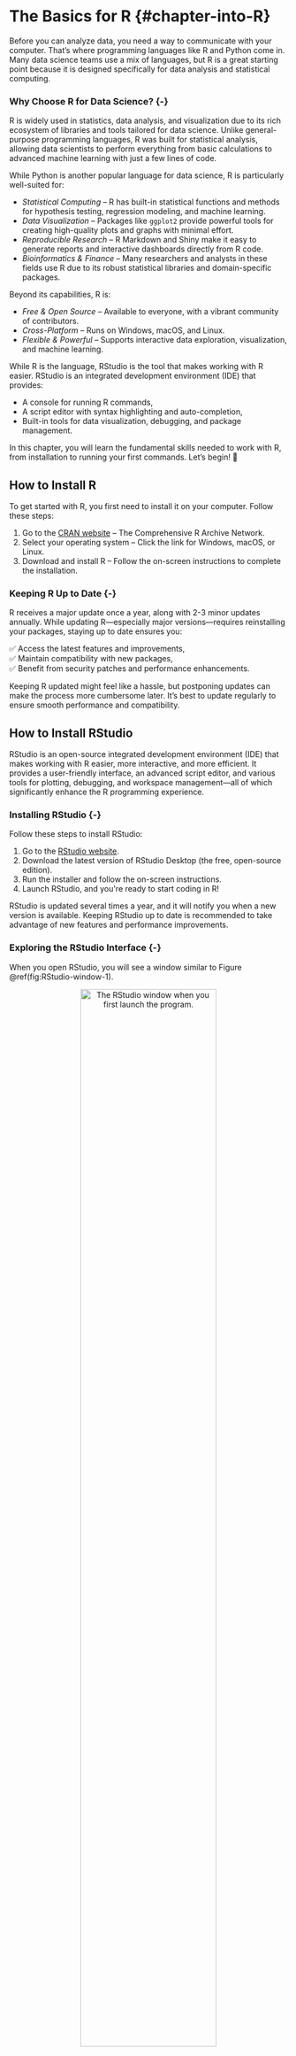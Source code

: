 # The Basics for R {#chapter-into-R}

Before you can analyze data, you need a way to communicate with your computer. That’s where programming languages like R and Python come in. Many data science teams use a mix of languages, but R is a great starting point because it is designed specifically for data analysis and statistical computing.

### Why Choose R for Data Science? {-}

R is widely used in statistics, data analysis, and visualization due to its rich ecosystem of libraries and tools tailored for data science. Unlike general-purpose programming languages, R was built for statistical analysis, allowing data scientists to perform everything from basic calculations to advanced machine learning with just a few lines of code.

While Python is another popular language for data science, R is particularly well-suited for:
- *Statistical Computing* – R has built-in statistical functions and methods for hypothesis testing, regression modeling, and machine learning.
- *Data Visualization* – Packages like `ggplot2` provide powerful tools for creating high-quality plots and graphs with minimal effort.
- *Reproducible Research* – R Markdown and Shiny make it easy to generate reports and interactive dashboards directly from R code.
- *Bioinformatics & Finance* – Many researchers and analysts in these fields use R due to its robust statistical libraries and domain-specific packages.

Beyond its capabilities, R is:

- *Free & Open Source* – Available to everyone, with a vibrant community of contributors.
- *Cross-Platform* – Runs on Windows, macOS, and Linux.
- *Flexible & Powerful* – Supports interactive data exploration, visualization, and machine learning.

While R is the language, RStudio is the tool that makes working with R easier. RStudio is an integrated development environment (IDE) that provides:

- A console for running R commands,  
- A script editor with syntax highlighting and auto-completion,  
- Built-in tools for data visualization, debugging, and package management.  

In this chapter, you will learn the fundamental skills needed to work with R, from installation to running your first commands. Let’s begin! 🚀

## How to Install R  

To get started with R, you first need to install it on your computer. Follow these steps:  

1. Go to the [CRAN website](https://cran.r-project.org) – The Comprehensive R Archive Network.  
2. Select your operating system – Click the link for Windows, macOS, or Linux.  
3. Download and install R – Follow the on-screen instructions to complete the installation.  

### Keeping R Up to Date {-}  

R receives a major update once a year, along with 2-3 minor updates annually. While updating R—especially major versions—requires reinstalling your packages, staying up to date ensures you:  

✅ Access the latest features and improvements,  
✅ Maintain compatibility with new packages,  
✅ Benefit from security patches and performance enhancements.  

Keeping R updated might feel like a hassle, but postponing updates can make the process more cumbersome later. It’s best to update regularly to ensure smooth performance and compatibility.  

## How to Install RStudio  

RStudio is an open-source integrated development environment (IDE) that makes working with R easier, more interactive, and more efficient. It provides a user-friendly interface, an advanced script editor, and various tools for plotting, debugging, and workspace management—all of which significantly enhance the R programming experience.  

### Installing RStudio {-}  

Follow these steps to install RStudio:  

1. Go to the [RStudio website](http://www.rstudio.com/download).  
2. Download the latest version of RStudio Desktop (the free, open-source edition).  
3. Run the installer and follow the on-screen instructions.  
4. Launch RStudio, and you're ready to start coding in R!  

RStudio is updated several times a year, and it will notify you when a new version is available. Keeping RStudio up to date is recommended to take advantage of new features and performance improvements.  

### Exploring the RStudio Interface  {-}

When you open RStudio, you will see a window similar to Figure \@ref(fig:RStudio-window-1).

<div class="figure" style="text-align: center">
<img src="images/RStudio-window-1.png" alt="The RStudio window when you first launch the program." width="70%" />
<p class="caption">(\#fig:RStudio-window-1)The RStudio window when you first launch the program.</p>
</div>

If you see only three panels, add a fourth by selecting _File > New File > R Script_. This opens a script editor where you can write and save R code. Here’s a quick overview of RStudio’s panels:  

- Top-left: Script Editor – Write and save your R code.  
- Bottom-left: Console – Run R commands and see output.  
- Top-right: Environment & History – View variables, datasets, and past commands.  
- Bottom-right: Plots, Help, & Files – Display graphs, access documentation, and manage files.  

For now, just know that you can type R code into the console and press Enter to run it. As you progress through the book, you'll become more familiar with RStudio's features and learn how to efficiently write, run, and debug R code.  

### Customizing RStudio  {-}

RStudio is highly customizable, allowing you to tailor it to your workflow. To adjust settings, go to:  

- Tools > Global Options – Access general settings.  
- Appearance > Editor Theme – Change the editor's theme (e.g., "Tomorrow Night 80" for a dark mode).  
- Font & Layout Settings – Modify font size, panel positions, and other interface options.  
A comfortable coding environment enhances productivity—so feel free to explore and tweak the settings to suit your preferences!  

## How to Learn R  

Learning R is an exciting and rewarding journey that opens doors to data science, statistics, and machine learning. Fortunately, there are numerous resources—books, online courses, tutorials, and forums—that can help you get started and advance your skills.  

### 1. Video Tutorials  {-} 

If you prefer learning by watching, YouTube offers a wealth of R tutorials, ranging from beginner to advanced levels:  

- [R Programming](https://www.youtube.com/channel/UCJ7w9dVjTOJi8Z7j0y9v6Qw) – Covers R basics and data science concepts.  
- [Data School](https://www.youtube.com/user/dataschool) – Focuses on data analysis, machine learning, and practical R applications.  

### 2. Books  {-} 

Books are a great way to build a deep understanding of R. Here are some top recommendations:  

- For Absolute Beginners: [*Hands-On Programming with R*](https://rstudio-education.github.io/hopr/) by Garrett Grolemund[@grolemund2014hands] – A practical introduction for those new to programming.  
- For Data Science with R: [*R for Data Science*](https://r4ds.had.co.nz) by Hadley Wickham and Garrett Grolemund [@wickham2017r] – Covers data visualization, wrangling, and modeling.  
- For Machine Learning: [*Machine Learning with R*](https://www.packtpub.com/product/machine-learning-with-r/9781782162148) by Brett Lantz[@lantz2013machine] – A comprehensive guide to machine learning techniques using R.  

### 3. Online Courses {-}  

If you prefer structured learning with hands-on exercises, online courses offer interactive experiences:  

- [DataCamp](https://www.datacamp.com) – Features beginner-friendly courses like [*Introduction to R*](https://learn.datacamp.com/courses/free-introduction-to-r).  
- [Coursera](https://www.coursera.org) – Offers courses such as [*R Programming*](https://www.coursera.org/learn/r-programming) and the [*Data Science Specialization*](https://www.coursera.org/specializations/jhu-data-science).  

### 4. R Communities & Forums  {-} 

Engaging with online communities is a great way to learn from others, ask questions, and get support:  

- [Stack Overflow](https://stackoverflow.com/questions/tagged/r) – Find answers to R-related coding questions.  
- [RStudio Community](https://community.rstudio.com/) – Connect with other R users and participate in discussions.  

### 5. Practice Regularly {-} 

The best way to learn R is through consistent practice. Start with simple exercises, explore real-world datasets, and experiment with R code. By combining structured learning with hands-on experience, you'll quickly develop confidence and proficiency in R.  

🚀 Start today! Choose one of the resources above and begin your R learning journey.  

## Getting Help and Learning More  

As you begin your journey with R, you’ll likely encounter challenges and questions along the way. Fortunately, there are many resources available to help you troubleshoot problems, deepen your understanding, and continue learning. Whether you're stuck on an error message, exploring a new function, or looking for best practices, a combination of built-in documentation, online communities, and external learning materials can guide you.  

R comes with extensive built-in documentation that provides details on functions, packages, and programming techniques. To quickly look up a function, type `?` followed by the function name in the R console. This will bring up official documentation, including usage examples, argument details, and additional references. You can also use `help()` or `example()` to get more context on how a function works.  

Beyond R’s internal help system, the R community is an invaluable resource. If you have a question, chances are someone has already asked (and answered) it. Platforms like Stack Overflow, RStudio Community, and the R-help mailing list contain thousands of discussions on common and advanced topics in R programming, data science, and machine learning. Searching these forums can often lead you to quick and reliable solutions. If you don’t find an existing answer, posting your question with a clear explanation and a reproducible example will increase your chances of getting helpful responses.  

A simple Google search is often the fastest way to troubleshoot issues. Searching for an error message or function name will usually direct you to blog posts, documentation, or forum discussions with relevant explanations. Additionally, AI tools like ChatGPT can assist with R programming questions, debugging, and conceptual explanations. While AI-generated solutions aren’t always perfect, they can provide useful insights, suggest alternative approaches, and help clarify difficult concepts.  

Ultimately, the best way to master R is through hands-on experience. Don’t be afraid to experiment—write code, test different functions, and explore new datasets. Mistakes are a natural part of learning, and each one helps reinforce your understanding. The more you practice, the more confident and proficient you’ll become in R. Keep coding, keep exploring, and enjoy the journey!  

## Data Science with R  

R provides a strong foundation for data science, but its real power comes from its extensive ecosystem of packages—collections of functions, datasets, and documentation that extend R’s capabilities. While the base version of R includes many essential tools, it does not come preloaded with all the statistical and machine learning algorithms you may need. Instead, these algorithms are developed and shared by a large community of researchers and practitioners as free and open-source R packages.  

A package is a modular, reusable library that enhances R’s functionality. Packages include well-documented functions, usage instructions, and often sample datasets for testing and learning. In this book, we frequently use the **liver** package, which was developed specifically to accompany this book. It contains datasets and functions designed to illustrate key data science concepts and techniques. Additionally, for each machine learning algorithm covered in this book, we introduce and use the appropriate R packages that implement those methods.  

For those interested in exploring further, the Comprehensive R Archive Network (CRAN) hosts thousands of packages for statistical computing, data visualization, and machine learning. The full list of available packages can be browsed on the [CRAN website](https://CRAN.R-project.org), providing access to tools tailored to various domains in data science and beyond.  

## How to Install R Packages {#install-packages}  

There are two ways to install R packages. The first method is through RStudio’s graphical interface. Click on the "Tools" tab and select "Install Packages…". In the dialog box that appears, enter the name of the package(s) you wish to install in the "Packages" field and click the "Install" button. Make sure to check the "Install dependencies" option to ensure that all necessary supporting packages are installed as well. See Figure \@ref(fig:install-packages) for a visual guide.  

<div class="figure" style="text-align: center">
<img src="images/RStudio-window-install.png" alt="A visual guide to installing R packages using the 'Tools' tab in RStudio." width="70%" />
<p class="caption">(\#fig:install-packages)A visual guide to installing R packages using the 'Tools' tab in RStudio.</p>
</div>

The second method is to install packages directly using the `install.packages()` function. For example, to install the **liver** package, which provides datasets and functions used throughout this book, enter the following command in the R console:  


```r
install.packages("liver")
```

Press "Enter" to execute the command. R will connect to [CRAN](https://cran.r-project.org) and download the package in the correct format for your operating system. If you encounter any issues during installation, ensure you are connected to the internet and that your proxy or firewall is not blocking access to CRAN. The first time you install a package, R may ask you to select a CRAN mirror. Choose one that is geographically close to you for faster downloads.  

The `install.packages()` function also allows for customization, such as installing a package from a local file or a specific repository. To learn more, type the following command in the R console:  


```r
?install.packages()
```

Packages only need to be installed once. After installation, they must be loaded into each new R session using the `library()` function. We will cover how to load packages in the next section.  

## How to Load R Packages  

To optimize memory usage, R does not automatically load all installed packages. Instead, you must explicitly load the necessary packages in each new R session. This ensures that only relevant functions and datasets are available, minimizing resource consumption.  
To load a package, use the `library()` or `require()` function. These functions locate the package on your system and make its functions, datasets, and documentation accessible. For example, to load the **liver** package, enter the following command in the R console:  


```r
library(liver)
```

Press *Enter* to execute the command. If an error message appears stating that the package is not found (e.g., `"there is no package called 'liver'"`), it indicates that the package has not been installed. In such cases, refer to the previous section on installing packages.  

Beyond **liver**, this book utilizes several other R packages, which will be introduced progressively throughout the chapters as needed. However, some R packages contain functions with identical names. For instance, both the **liver* and **dplyr** packages include a `select()` function. When multiple packages are loaded, R defaults to using the function from the most recently loaded package.  

To explicitly specify which package a function should be sourced from, use the `::` operator. This ensures clarity and prevents conflicts. For example, to use the `select()` function from the **liver** package, enter:  

```r
liver::select()
```

This approach is particularly useful in complex projects where multiple packages are required, preventing unintended overwrites of functions with the same name.  

## Running R Code  

R is an interactive language, allowing you to type commands directly into the console and see the results immediately. For example, you can perform basic arithmetic operations such as addition, subtraction, multiplication, and division. To add two numbers, type the following in the R console:  


```r
2 + 3
   [1] 5
```

Press *Enter* to execute the command. R will compute the sum and display the result. You can also store this result in a variable for later use:  


```r
result <- 2 + 3
```

Here, `<-` is the assignment operator in R, used to assign values to variables. Some users prefer the `=` operator (`result = 2 + 3`), which also works in most cases, but `<-` remains the recommended convention in R programming.  

Variables in R store values for later use, allowing you to perform calculations efficiently. For example, you can multiply `result` by 4:  


```r
result * 4
   [1] 20
```

R will retrieve the stored value of `result` and compute the multiplication.  

### Using Comments in R {-}

Comments are used to explain your code and make it easier to understand. In R, a comment starts with `#`, and everything following it on that line is ignored by the interpreter.  


```r
# Store the sum of 2 and 3 in the variable `result`
result <- 2 + 3
```

Comments do not affect the execution of your code but are essential for documentation, especially when working on complex projects or collaborating with others.  

### Functions in R {#functions-in-r}

R provides a rich set of built-in functions to perform specific tasks. A function takes **input(s)** (arguments), processes them, and returns an **output**. For example, the `c()` function creates vectors:  


```r
x <- c(1, 2, 3, 4, 5)  # Create a vector
```

You can then apply functions to this vector. For example, to compute the average of the numbers in `x`, use the `mean()` function:  


```r
mean(x)  # Calculate the mean of x
   [1] 3
```

Functions in R follow a simple structure:  

```r
function_name(arguments)
```

Some functions require arguments, while others are optional. To learn more about a function, use `?` followed by the function name:  


```r
?mean  # or help(mean)
```

This will open R’s help documentation, providing details about the function's purpose, usage, arguments, and examples.  

Functions are essential in R programming, helping to simplify complex operations and making code more reusable and efficient. As you progress, you will also learn how to write your own functions to automate tasks and improve workflow.  

## How to Import Data into R  

Before performing any analysis, you first need to load data into R. R can read data from multiple sources, including text files, Excel files, and online datasets. Depending on the file format and data source, you can choose from several methods for importing data into R.  

### Using RStudio’s Graphical Interface  {-}

The easiest way to import data into R is through RStudio’s graphical interface. Click on the *Import Dataset* button in the top-right panel of RStudio (see Figure \@ref(fig:load-data) for a visual guide). This will open a dialog box where you can choose the file type:  
- **From Text (base)** – for CSV or tab-delimited files.  
- **From Excel** – for Microsoft Excel files.  
- Other formats are available, depending on installed packages.  

After selecting your file, RStudio will display an import settings window (see Figure \@ref(fig:load-data-2)). Here, you can adjust column names, data types, and other options. If the first row contains column names, select *Yes* under the *Heading* option. Click *Import*, and the dataset will appear in RStudio’s Environment panel, ready for analysis.  

<div class="figure" style="text-align: center">
<img src="images/RStudio-window-data-1.png" alt="A visual guide to loading a dataset into R using the 'Import Dataset' tab in RStudio." width="70%" />
<p class="caption">(\#fig:load-data)A visual guide to loading a dataset into R using the 'Import Dataset' tab in RStudio.</p>
</div>

<div class="figure" style="text-align: center">
<img src="images/RStudio-window-data.png" alt="A visual guide to customizing the import settings when loading a dataset into R using the 'Import Dataset' tab in RStudio." width="70%" />
<p class="caption">(\#fig:load-data-2)A visual guide to customizing the import settings when loading a dataset into R using the 'Import Dataset' tab in RStudio.</p>
</div>

### Using `read.csv()`  {-}

You can also import data directly using the `read.csv()` function, which reads tabular data (such as CSV files) into R as a data frame. If your data file is stored locally, you can load it as follows:  


```r
data <- read.csv("path/to/your/file.csv")
```

Replace `"path/to/your/file.csv"` with the actual file path. If your file does not contain column names, use:  


```r
data <- read.csv("path/to/your/file.csv", header = FALSE)
```

### Setting the Working Directory  {-}

By default, R looks for files in the current working directory. If your data is located elsewhere, you can specify the full path in `read.csv()` or set the working directory.  

To check your current working directory:  


```r
getwd()
```

To set a new working directory:  


```r
setwd("~/Documents")  # Adjust the path based on your system
```

Alternatively, in RStudio, go to *Session > Set Working Directory > Choose Directory...* and select the desired folder.  

### Using `file.choose()` with `read.csv()`  {-}

To interactively select a file instead of typing its path manually, use `file.choose()`:  


```r
data <- read.csv(file.choose())
```

This will open a file selection dialog, making it a convenient option when working with multiple datasets.  

### Loading Data from Online Sources  {-}

R also allows direct import of datasets from web sources. For example, to load a publicly available COVID-19 dataset:  


```r
corona_data <- read.csv("https://opendata.ecdc.europa.eu/covid19/casedistribution/csv", na.strings = "", fileEncoding = "UTF-8-BOM")
```

This approach is useful for accessing open datasets from research institutions or government agencies.  

### Using `read_excel()` for Excel Files  {-}

To import Excel files, use the `read_excel()` function from the **readxl** package. First, install and load the package:  


```r
install.packages("readxl")

library(readxl)
```

Then, import the Excel file:  


```r
data <- read_excel("path/to/your/file.xlsx")
```

Unlike `read.csv()`, `read_excel()` supports multiple sheets within an Excel file, which can be specified using the `sheet` argument.  
### Loading Data from R Packages {-}

Some datasets are available directly in R packages and do not require importing from an external file. For example, the **liver** package, developed for this book, contains multiple datasets. To access the *churn* dataset:  


```r
library(liver)
data(churn)
```

Since many of the datasets used in this book are included in the **liver** package (see Table \@ref(tab:data-table)), we will frequently use this package for examples and demonstrations.  

This section is well-structured and clearly explains the fundamental data types in R. It is concise and informative, making it accessible to beginners while maintaining a professional tone suitable for a Springer publication. Below are some minor refinements to improve clarity, consistency, and readability.

## Data Types in R  

Data in R can take various forms, and correctly identifying these types is essential for effective data manipulation, visualization, and analysis. Each data type has specific properties that determine how R processes it, so understanding them helps avoid errors and ensures accurate results.  

Here are the most common data types in R:  

- **Numeric**: Represents real numbers, such as `3.14` or `-5.67`. This type is used for continuous numerical values, like heights, weights, or temperatures.  
- **Integer**: Represents whole numbers without decimals, such as `1`, `42`, or `-10`. This type is useful for count-based data, such as the number of customers or items sold.  
- **Character**: Represents text or string data, such as `"Data Science"` or `"R Programming"`. This type is commonly used for categorical labels, names, and descriptive values.  
- **Logical**: Represents Boolean values: `TRUE` or `FALSE`. Logical data is often used in conditional statements and filtering operations.  
- **Factor**: Represents categorical data with predefined levels. Factors are commonly used for storing variables such as `"Male"` or `"Female"` in a dataset and are particularly useful in statistical modeling.  

To check the data type of a variable, use the `class()` function. For example, to determine the type of the variable `result`, type:  


```r
class(result)
   [1] "numeric"
```

Press *Enter*, and R will display the variable’s data type.  

Recognizing different data types is essential for choosing the right analytical and visualization techniques. As we will explore in later chapters (e.g., Chapters \@ref(chapter-EDA) and \@ref(chapter-statistics)), numerical and categorical variables require different approaches when performing descriptive statistics, hypothesis testing, and data visualization.  

## Data Structures in R  

Data structures are fundamental to working with data in R. They define how data is stored and manipulated, which directly impacts the efficiency and accuracy of data analysis. The most commonly used data structures in R are vectors, matrices, data frames, and lists, as illustrated in Figure \@ref(fig:load-data-2).  

<div class="figure" style="text-align: center">
<img src="images/R-objects.png" alt="A visual guide to different types of data structures in R." width="60%" />
<p class="caption">(\#fig:R-objects)A visual guide to different types of data structures in R.</p>
</div>

### Vectors in R {-} 

A vector is the simplest data structure in R. It is a one-dimensional array that holds elements of the same type (numeric, character, or logical). Vectors are the building blocks of other data structures. You can create a vector using the `c()` function:  


```r
# Create a numeric vector
x <- c(1, 2, 0, -3, 5)

# Display the vector
x
   [1]  1  2  0 -3  5

# Check if x is a vector
is.vector(x)
   [1] TRUE

# Check the length of the vector
length(x)
   [1] 5
```

Here, `x` is a numeric vector containing five elements. The `is.vector()` function confirms that `x` is indeed a vector, while `length(x)` returns the number of elements in the vector.

### Matrices in R {-}  

A matrix is a two-dimensional array where all elements must be of the same type. Matrices are useful for mathematical operations and structured numerical data. You can create a matrix using the `matrix()` function:  


```r
# Create a matrix with 2 rows and 3 columns
m <- matrix(c(1, 2, 3, 4, 5, 6), nrow = 2, ncol = 3, byrow = TRUE)

# Display the matrix
m
        [,1] [,2] [,3]
   [1,]    1    2    3
   [2,]    4    5    6

# Check if m is a matrix
is.matrix(m)
   [1] TRUE

# Check the dimensions of the matrix
dim(m)
   [1] 2 3
```

This matrix `m` consists of two rows and three columns, filled row-wise. The `dim()` function returns the dimensions of the matrix. To fill the matrix column-wise, set `byrow = FALSE`. 

### Data Frames in R {-}  

A data frame is a two-dimensional table where each column can contain a different data type (numeric, character, or logical). This makes data frames ideal for storing tabular data, similar to spreadsheets. You can create a data frame using the `data.frame()` function:  


```r
# Create vectors for student data
student_id <- c(101, 102, 103, 104)
name       <- c("Emma", "Bob", "Alice", "Noah")
age        <- c(20, 21, 19, 22)
grade      <- c("A", "B", "A", "C")

# Create a data frame from the vectors
students_df <- data.frame(student_id, name, age, grade)

# Display the data frame
students_df
     student_id  name age grade
   1        101  Emma  20     A
   2        102   Bob  21     B
   3        103 Alice  19     A
   4        104  Noah  22     C
```

This data frame `students_df` consists of four columns: `student_id`, `name`, `age`, and `grade`. The `class()` function confirms that an object is a data frame, while `is.data.frame()` checks its structure.

To inspect the first few rows of a data frame, use the `head()` function. For example, to display the first six rows of the *churn* dataset from the **liver** package:


```r
library(liver)  # Load the liver package
data(churn)     # Load the churn dataset

# Check the structure of the dataset
str(churn)
   'data.frame':	5000 obs. of  20 variables:
    $ state         : Factor w/ 51 levels "AK","AL","AR",..: 17 36 32 36 37 2 20 25 19 50 ...
    $ area.code     : Factor w/ 3 levels "area_code_408",..: 2 2 2 1 2 3 3 2 1 2 ...
    $ account.length: int  128 107 137 84 75 118 121 147 117 141 ...
    $ voice.plan    : Factor w/ 2 levels "yes","no": 1 1 2 2 2 2 1 2 2 1 ...
    $ voice.messages: int  25 26 0 0 0 0 24 0 0 37 ...
    $ intl.plan     : Factor w/ 2 levels "yes","no": 2 2 2 1 1 1 2 1 2 1 ...
    $ intl.mins     : num  10 13.7 12.2 6.6 10.1 6.3 7.5 7.1 8.7 11.2 ...
    $ intl.calls    : int  3 3 5 7 3 6 7 6 4 5 ...
    $ intl.charge   : num  2.7 3.7 3.29 1.78 2.73 1.7 2.03 1.92 2.35 3.02 ...
    $ day.mins      : num  265 162 243 299 167 ...
    $ day.calls     : int  110 123 114 71 113 98 88 79 97 84 ...
    $ day.charge    : num  45.1 27.5 41.4 50.9 28.3 ...
    $ eve.mins      : num  197.4 195.5 121.2 61.9 148.3 ...
    $ eve.calls     : int  99 103 110 88 122 101 108 94 80 111 ...
    $ eve.charge    : num  16.78 16.62 10.3 5.26 12.61 ...
    $ night.mins    : num  245 254 163 197 187 ...
    $ night.calls   : int  91 103 104 89 121 118 118 96 90 97 ...
    $ night.charge  : num  11.01 11.45 7.32 8.86 8.41 ...
    $ customer.calls: int  1 1 0 2 3 0 3 0 1 0 ...
    $ churn         : Factor w/ 2 levels "yes","no": 2 2 2 2 2 2 2 2 2 2 ...

# Display the first six rows
head(churn)
     state     area.code account.length voice.plan voice.messages intl.plan
   1    KS area_code_415            128        yes             25        no
   2    OH area_code_415            107        yes             26        no
   3    NJ area_code_415            137         no              0        no
   4    OH area_code_408             84         no              0       yes
   5    OK area_code_415             75         no              0       yes
   6    AL area_code_510            118         no              0       yes
     intl.mins intl.calls intl.charge day.mins day.calls day.charge eve.mins
   1      10.0          3        2.70    265.1       110      45.07    197.4
   2      13.7          3        3.70    161.6       123      27.47    195.5
   3      12.2          5        3.29    243.4       114      41.38    121.2
   4       6.6          7        1.78    299.4        71      50.90     61.9
   5      10.1          3        2.73    166.7       113      28.34    148.3
   6       6.3          6        1.70    223.4        98      37.98    220.6
     eve.calls eve.charge night.mins night.calls night.charge customer.calls churn
   1        99      16.78      244.7          91        11.01              1    no
   2       103      16.62      254.4         103        11.45              1    no
   3       110      10.30      162.6         104         7.32              0    no
   4        88       5.26      196.9          89         8.86              2    no
   5       122      12.61      186.9         121         8.41              3    no
   6       101      18.75      203.9         118         9.18              0    no
```

This code loads the **liver** package, retrieves the *churn* dataset, and provides an overview of its structure. The `str()` function is particularly useful for summarizing data frames, as it displays data types and column values.

### Lists in R {-}

A list is a flexible data structure that can contain elements of different types, including vectors, matrices, data frames, or even other lists. Lists are useful for storing complex objects in a structured way. You can create a list using the `list()` function:  


```r
# Create a list containing a vector, matrix, and data frame
my_list <- list(vector = x, matrix = m, data_frame = students_df)

# Display the list
my_list
   $vector
   [1]  1  2  0 -3  5
   
   $matrix
        [,1] [,2] [,3]
   [1,]    1    2    3
   [2,]    4    5    6
   
   $data_frame
     student_id  name age grade
   1        101  Emma  20     A
   2        102   Bob  21     B
   3        103 Alice  19     A
   4        104  Noah  22     C
```

This list `my_list` stores a vector, a matrix, and a data frame within a single object. Lists allow for efficient organization of heterogeneous data. To explore the structure of a list, use the `str()` function:


```r
str(my_list)
   List of 3
    $ vector    : num [1:5] 1 2 0 -3 5
    $ matrix    : num [1:2, 1:3] 1 4 2 5 3 6
    $ data_frame:'data.frame':	4 obs. of  4 variables:
     ..$ student_id: num [1:4] 101 102 103 104
     ..$ name      : chr [1:4] "Emma" "Bob" "Alice" "Noah"
     ..$ age       : num [1:4] 20 21 19 22
     ..$ grade     : chr [1:4] "A" "B" "A" "C"
```

Lists are powerful tools in R, especially for handling nested or hierarchical data. For further exploration, use `?list` to access the documentation and additional examples.

## Accessing Records or Variables in R

Once you've imported data into R, you can easily access specific records or variables using the `$` and `[]` operators. These tools are essential for extracting data from data frames and lists.

The `$` operator allows you to extract a specific column from a data frame or a specific element from a list. For example, to access the `name` column in the `students_df` data frame, you would use:


```r
students_df$name
   [1] "Emma"  "Bob"   "Alice" "Noah"
```

This command retrieves and displays the `name` column from the `students_df` data frame.

Similarly, you can use the `$` operator to access elements within a list. For example, to access the `vector` element in the `my_list` list:


```r
my_list$vector
   [1]  1  2  0 -3  5
```

This command retrieves and displays the `vector` element from the `my_list` list. The `$` operator is a straightforward and powerful way to access specific variables or elements within data frames and lists.

Another method for accessing specific records or variables is through the `[]` operator, which allows you to subset data frames, matrices, and lists based on specific conditions. For example, to extract the first three rows of the `students_df` data frame, you can use:


```r
students_df[1:3, ]
     student_id  name age grade
   1        101  Emma  20     A
   2        102   Bob  21     B
   3        103 Alice  19     A
```

This command will display the first three rows of the `students_df` data frame. 

You can also use the `[]` operator to extract specific columns. For instance, to select the `name` and `grade` columns from the `students_df` data frame:


```r
students_df[, c("name", "grade")]
      name grade
   1  Emma     A
   2   Bob     B
   3 Alice     A
   4  Noah     C
```

This command retrieves and displays only the `name` and `grade` columns from the `students_df` data frame.

The `[]` operator is versatile, enabling you to subset data frames, matrices, and lists with precision. Both the `$` and `[]` operators are fundamental tools for data manipulation in R, allowing you to efficiently access and manage the data you need.

## Visualizing Data in R  

Data visualization is a powerful tool for exploring and communicating insights from data. It plays a crucial role in exploratory data analysis (EDA), which we will delve into in Chapter \@ref(chapter-EDA). As the saying goes, "a picture is worth a thousand words," and in data science, this is especially true. R provides a broad array of tools for creating high-quality plots and visualizations, allowing you to effectively present your findings.  

In R, there are two primary ways to create plots: using base R graphics and using the **ggplot2** package. Base R graphics offer a simple and direct way to generate plots, while **ggplot2** provides greater flexibility and customization. This book primarily uses **ggplot2**, as it follows a structured approach based on the _grammar of graphics_, which breaks down plots into three key components:  

- Data: The dataset to be visualized, which should be in a data frame format when using **ggplot2**.  
- Aesthetics: The visual properties of the data points, such as color, shape, and size.  
- Geometries: The type of plot to be created, such as scatter plots, bar plots, or line plots.  

To create a plot using **ggplot2**, first install and load the package. Instructions for installing packages are provided in Section \@ref(install-packages). To load **ggplot2**, use the following command:  


```r
library(ggplot2)
```

Next, define the data, aesthetics, and geometries for your plot. For example, to create a scatter plot of miles per gallon (`mpg`) versus horsepower (`hp`) using the built-in *mtcars* dataset:  


```r
ggplot(data = mtcars) +
  geom_point(mapping = aes(x = mpg, y = hp))
```

<img src="Intro-R_files/figure-html/unnamed-chunk-32-1.png" width="70%" style="display: block; margin: auto;" />

This code initializes the plot with the `ggplot()` function, specifying the dataset (`mtcars`). The `geom_point()` function adds points to the plot, and the `aes()` function maps `mpg` to the x-axis and `hp` to the y-axis.  

The general template for creating plots with **ggplot2** follows this structure:  


```r
ggplot(data = <DATA>) +
  <GEOM_FUNCTION>(mapping = aes(<MAPPINGS>))
```

Using this template, a variety of visualizations can be created.

### Geom Functions in ggplot2  {-}

Geom functions determine the type of plot created in **ggplot2**. Some commonly used geom functions include:  

- `geom_point()` for scatter plots  
- `geom_bar()` for bar plots  
- `geom_line()` for line plots  
- `geom_boxplot()` for box plots  
- `geom_histogram()` for histograms  
- `geom_density()` for density plots  
- `geom_smooth()` for adding smoothed conditional means to plots  

For example, to create a smoothed line plot of `mpg` versus `hp`:  


```r
ggplot(data = mtcars) +
  geom_smooth(mapping = aes(x = mpg, y = hp))
```

<img src="Intro-R_files/figure-html/unnamed-chunk-34-1.png" width="70%" style="display: block; margin: auto;" />

Multiple geom functions can be combined in a single plot. To overlay a scatter plot on the smoothed line:  


```r
ggplot(data = mtcars) +
  geom_smooth(mapping = aes(x = mpg, y = hp)) + 
  geom_point(mapping = aes(x = mpg, y = hp))
```

<img src="Intro-R_files/figure-html/unnamed-chunk-35-1.png" width="70%" style="display: block; margin: auto;" />

Alternatively, the `aes()` function can be placed inside `ggplot()` to streamline the code:  


```r
ggplot(data = mtcars, mapping = aes(x = mpg, y = hp)) +
  geom_smooth() + 
  geom_point()
```

Additional visualization examples can be found in Chapter \@ref(chapter-EDA). For a complete list of geom functions, refer to the [**ggplot2** documentation](https://ggplot2.tidyverse.org).  

### Aesthetics in ggplot2 {-}

Aesthetics control the visual properties of data points, such as color, size, and shape. These properties are specified within the `aes()` function. For example:  


```r
ggplot(data = mtcars) +
  geom_point(mapping = aes(x = mpg, y = hp, color = cyl))
```

<img src="Intro-R_files/figure-html/unnamed-chunk-37-1.png" width="70%" style="display: block; margin: auto;" />

Here, `color = cyl` maps the color of the points to the number of cylinders (`cyl`) in the **mtcars** dataset. **ggplot2** automatically assigns a unique color to each category and adds a corresponding legend.  

In addition to `color`, other aesthetics such as `size` and `alpha` (transparency) can be used:  


```r
# Left plot: using the size aesthetic
ggplot(data = mtcars) +
  geom_point(mapping = aes(x = mpg, y = hp, size = cyl))

# Right plot: using the alpha aesthetic
ggplot(data = mtcars) +
  geom_point(mapping = aes(x = mpg, y = hp, alpha = cyl))
```

<img src="Intro-R_files/figure-html/unnamed-chunk-38-1.png" width="50%" /><img src="Intro-R_files/figure-html/unnamed-chunk-38-2.png" width="50%" />

Aesthetics can also be set directly inside geom functions. For example, to make all points blue triangles of size 3:  


```r
ggplot(data = mtcars) +
  geom_point(mapping = aes(x = mpg, y = hp), 
             color = "blue", size = 3, shape = 2)
```

<img src="Intro-R_files/figure-html/unnamed-chunk-39-1.png" width="70%" style="display: block; margin: auto;" />

This section introduced the fundamentals of data visualization in R using **ggplot2**. The next chapters will explore how visualization plays a crucial role in exploratory data analysis (Chapter \@ref(chapter-EDA)) and how to refine plots for communication and reporting. For more details on visualization techniques, see the [**ggplot2** documentation](https://ggplot2.tidyverse.org). For interactive graphics, consider exploring the **plotly** package or **Shiny** for web applications.  

## Formula in R {#sec-formula-in-R}

Formulas in R provide a concise and intuitive way to specify relationships between variables for statistical modeling. They are widely used in functions for regression, classification, and machine learning to define how a response variable depends on one or more predictors.  

In R, formulas use the tilde symbol `~` to express relationships between variables, where the response variable appears on the left-hand side and predictor variables on the right-hand side. For example, the formula `y ~ x` specifies that `y` is modeled as a function of `x`. When there are multiple predictors, they are separated by `+`.  
For instance, using the `diamonds` dataset, the formula:


```r
price ~ carat + cut + color
```

models the `price` of a diamond based on its `carat`, `cut`, and `color`.  

To include all other variables in the dataset as predictors, we can use the shorthand notation:


```r
price ~ .
```

This approach is particularly useful in large datasets where listing all predictors manually would be impractical.

A formula in R acts as a **quoting operator**, instructing R to interpret the variables symbolically rather than evaluating them immediately. The variable on the left-hand side of `~` is the **dependent variable** (or response variable), while the variables on the right-hand side are the **independent variables** (or predictor variables).

::: {.example #ex-formula}
To illustrate, suppose we want to predict the `price` of a diamond using a linear regression model. We can pass the formula into the `lm()` function:


```r
model <- lm(price ~ carat + cut + color, data = diamonds)
```

Here, the formula `price ~ carat + cut + color` defines the relationship, and the `data` argument specifies the dataset to use.
:::

Once defined, formulas can be used in various R functions for statistical modeling and machine learning. As you progress through later chapters, you will encounter formulas in functions for regression, classification, and more (e.g., Chapters \@ref(chapter-knn), \@ref(chapter-bayes), and \@ref(chapter-regression)). Mastering formula syntax will enable you to efficiently build, customize, and interpret models throughout this book.

## Reporting with R Markdown  

Thus far, this book has covered how to interact with R and RStudio for data analysis. This section focuses on an equally important aspect: effectively communicating analytical findings. Data scientists must present results clearly to teams, stakeholders, and clients. Regardless of the depth of an analysis, its impact is limited if it is not communicated effectively. R Markdown facilitates this process by enabling the seamless integration of code, text, and output into dynamic, reproducible reports.  

R Markdown allows users to write and execute R code within a document, producing reports, presentations, and dashboards. Unlike traditional notebooks or word processors, R Markdown ensures that text, code, and results remain synchronized as data changes. This book itself is entirely written using R Markdown and generated with the [**bookdown**](https://bookdown.org) package, ensuring a fully reproducible and dynamic workflow.

R Markdown documents can be exported into multiple formats, including HTML, PDF, Word, and PowerPoint, making it adaptable to various audiences and reporting needs. Furthermore, it supports the creation of interactive documents using Shiny, allowing users to build web applications that facilitate exploratory data analysis.

To get started, the following resources provide useful references:  

- **R Markdown Cheat Sheet**: The [R Markdown Cheat Sheet](https://rstudio.com/wp-content/uploads/2016/03/rmarkdown-cheatsheet-2.0.pdf) offers a concise reference for creating documents, including syntax, formatting, and output options. It is available in RStudio under *Help > Cheatsheets > R Markdown Cheat Sheet*.  
- **R Markdown Reference Guide**: The [R Markdown Reference Guide](https://rstudio.com/wp-content/uploads/2015/03/rmarkdown-reference.pdf) provides a detailed overview of R Markdown’s features, including document structure and customization.  

### R Markdown Basics {-}

R Markdown follows a literate programming approach, combining text and executable code in a single document. Unlike word processors where formatting is visible during writing, R Markdown requires compilation to generate the final report. This approach ensures automation, as plots and figures are generated dynamically and inserted into the document. Since the code is embedded, analyses are fully reproducible.  

To create an R Markdown document in RStudio:  

<p style="font-family: serif">
    File > New File > R Markdown
</p>

A dialog box will appear, allowing the selection of a document type. For a standard report, choose "Document." Other options include "Presentation" for slides, "Shiny" for interactive applications, and "From Template" for predefined formats. After selecting the document type, enter a title and author name. The output format can be set to HTML, PDF, or Word; HTML is often recommended for debugging.  

R Markdown files use the `.Rmd` extension, distinguishing them from `.R` script files. A newly created file contains a template that can be modified with custom text, code, and formatting.  

### The Header  {-}

The header defines metadata such as the document’s title, author, date, and output format. It is enclosed within three dashes (`---`).  

```yaml
---
title: "An Analysis of Customer Churn"
author: "Reza Mohammadi"
date: "Aug 12, 2024"
output: html_document
---
```

- **Title**: The document’s title.  
- **Author**: The name of the author.  
- **Date**: The date of creation.  
- **Output format**: The format of the final document (`html_document`, `pdf_document`, or `word_document`).  

Additional metadata can be included for customization, such as table of contents options and formatting preferences.  

### Code Chunks and Inline Code  {-}

R Markdown integrates R code within documents using code chunks, which are enclosed in triple backticks (` ```{r} `) followed by the code. For example:  

````markdown

```r
2 + 3
   [1] 5
```
````

When compiled, R executes the code and displays the output within the document. Code chunks are used for analysis, visualizations, and modeling. The "Run" button in RStudio allows individual execution of chunks. See Figure \@ref(fig:run-chunk) for a visual guide.  

<div class="figure" style="text-align: center">
<img src="images/run-chunk.png" alt="Executing a code chunk in R Markdown using the 'Run' button in RStudio." width="90%" />
<p class="caption">(\#fig:run-chunk)Executing a code chunk in R Markdown using the 'Run' button in RStudio.</p>
</div>

Common chunk options include:  

- `echo = FALSE`: Displays output but hides the code.  
- `eval = FALSE`: Shows the code but does not execute it.  
- `message = FALSE`: Suppresses messages.  
- `warning = FALSE`: Suppresses warnings.  
- `error = FALSE`: Hides error messages.  
- `include = FALSE`: Omits both code and output.  

For inline calculations, use backticks and the `r` keyword:  

```markdown
The factorial of 5 is 120.
```

This renders dynamically as:  

~~~
The factorial of 5 is 120.
~~~

### Styling Text  {-}

R Markdown supports various text formatting options:  

- **Headings**: Use `#` for section titles.  
- **Bold**: Enclose text in double asterisks (`**bold**`).  
- **Italic**: Use single asterisks (`*italic*`).  
- **Lists**: Use `*` for bullet points.  
- **Links**: `[R Markdown website](https://rmarkdown.rstudio.com)`  
- **Images**: `![Alt text](path/to/image.png)`  

For mathematical notation, use LaTeX-style equations:  

```markdown
Inline: $y = \beta_0 + \beta_1 x$  
Block: $$ y = \beta_0 + \beta_1 x $$
```

### Mastering R Markdown {-}

For further learning:  

- **Books**: [*R Markdown: The Definitive Guide*](https://bookdown.org/yihui/rmarkdown/).  
- **Tutorials**: [R Markdown website](https://rmarkdown.rstudio.com/lesson-1.html).  
- **Courses**: [DataCamp R Markdown course](https://www.datacamp.com/courses/reporting-with-r-markdown).  
- **Forums**: [RStudio Community](https://community.rstudio.com/c/rmarkdown/9).  

By leveraging R Markdown, data scientists can produce high-quality, reproducible reports that enhance collaboration and communication.

## Exercises {#intro-R-exercises}

This section provides hands-on exercises to reinforce your understanding of the fundamental concepts covered in this chapter.  

### Basic Exercises {-}  

1. Install **R** and **RStudio** on your computer.  
2. Use the `getwd()` function to check your current working directory. Then, change it to a new directory using `setwd()`.  
3. Create a numeric vector named `numbers` containing the values `5, 10, 15, 20, 25`. Then, calculate the mean and standard deviation of the vector.  
4. Create a matrix with 3 rows and 4 columns, filled with numbers from 1 to 12.  
5. Create a data frame containing the following variables:  
- `student_id` (integer)  
- `name` (character)  
- `score` (numeric)  
- `passed` (logical, where `TRUE` means the student passed and `FALSE` means they failed)  
Print the first few rows of the data frame using `head()`.  
6. Install and load the **liver** and **ggplot2** packages in R. If you encounter any errors, check your internet connection and ensure CRAN is accessible.  
7. Load the *churn* dataset from the **liver** package and display the first few rows using the `head()` function.
8. Report the data types of the variables in the *churn* dataset using the `str()` function.
9. Report the dimensions of the *churn* dataset using the `dim()` function.
10. Report the summary statistics of the variables in the *churn* dataset using the `summary()` function.
11. Create a scatter plot using **ggplot2** that visualizes the relationship between `day.mins` and `eve.mins` in the *churn* dataset. **Hint:** See the code in Section \@ref(EDA-sec-multivariate).
12. Create a histogram for the `day.calls` variable in the *churn* dataset.
13. Create a boxplot for the `day.mins` variable in the *churn* dataset.
14. Create a boxplot for the `day.mins` variable in the *churn* dataset, grouped by the `churn` variable. **Hint:** See the code in Section \@ref(EDA-sec-numeric).
15. Use the `mean()` function to compute the mean of the `customer.calls` variable in the *churn* dataset. Then, calculate the mean of `customer.calls` for churner `churn == yes`.  
16. Create an R Markdown document that includes a title, author, and a small analysis of the *churn* dataset. Generate an HTML report.  

### More Challenges Exercise {-}  

17. The following R code generates a simulated dataset with 200 observations. We will use this simulated dataset as a simple toy example in Chapter \@ref(chapter-knn) to explain how k-nearest neighbors algorithm works. This simulated data is for patients with three variables:  

- `Age`: Age of the patients as numeric variable with range from 15 to 75 years old.  
- `Ratio`: Sodium/Potassium ratio in the patient's blood as numeric variable. The ratio is generated based on the `Type` variable.
- `Type`: a factor with three levels: `"A"`, `"B"`, `"C"` representing the type of drug the patient is taking.
     
Run the code and report the summary statistics of the data.  

```r
# Simulate data for kNN
set.seed(10)

n  = 200         # Number of patients
n1 = 90          # Number of patients with drug A
n2 = 60          # Number of patients with drug B 
n3 = n - n1 - n2 # Number of patients with drug C

# Generate Age variable between 15 and 75
Age = sample(x = 15:75, size = n, replace = TRUE)

# Generate Drug Type variable with three levels
Type = sample(x = c("A", "B", "C"), size = n, replace = TRUE, prob = c(n1, n2, n3))

# Generate Sodium/Potassium Ratio based on Drug Type
Ratio = numeric(n)

Ratio[Type == "A"] = sample(x = 10:40, size = sum(Type == "A"), replace = TRUE)
Ratio[Type == "B"] = sample(x =  5:15, size = sum(Type == "B"), replace = TRUE)
Ratio[Type == "C"] = sample(x =  5:15, size = sum(Type == "C"), replace = TRUE)

# Create a data frame with the generated variables
drug_data = data.frame(Age = Age, Ratio = Ratio, Type = Type)
```

Visualize the data using the following **ggplot2** code:  

```r
ggplot(data = drug_data, aes(x = Age, y = Ratio)) +
  geom_point(aes(color = Type, shape = Type)) + 
  labs(title = "Age vs. Sodium/Potassium Ratio", 
       x = "Age", y = "Sodium/Potassium Ratio")
```

<img src="Intro-R_files/figure-html/unnamed-chunk-45-1.png" width="70%" style="display: block; margin: auto;" />

18. Extend the dataset `drug_data` by adding a new variable named `Outcome`, which is a factor with two levels (`"Good"` and `"Bad"`).  
- Patients with `Type == "A"` should have a higher probability of `"Good"` outcomes.  
- Patients with `Type == "B"` and `Type == "C"` should have a lower probability of `"Good"` outcomes.  
- Use `sample()` with appropriate probabilities to generate the `Outcome` variable.  
19. Create a new scatter plot using **ggplot2** that visualizes the relationship between `Age` and `Ratio`, colored by the `Outcome` variable.
20. Create a new variable `Age_group` in the `drug_data` dataset that categorizes patients into three groups:  
   - "Young" ($\leq 30$ years old)
   - "Middle-aged" (31-50 years old)
   - "Senior" (>50 years old).

21. Calculate the mean `Ratio` for each `Age_group` category in the `drug_data` dataset.  
22. Create a bar chart using **ggplot2** that displays the average `Ratio` for each `Age_group`.  
23. Modify the `drug_data` dataset by adding a `Risk_factor` variable, calculated as `Ratio * Age / 10`. Analyze how `Risk_factor` differs by `Type`.  
24. Create a histogram of the `Risk_factor` variable, grouped by `Type`.  
25. Generate a boxplot to visualize the distribution of `Risk_factor` across different `Outcome` categories.  








